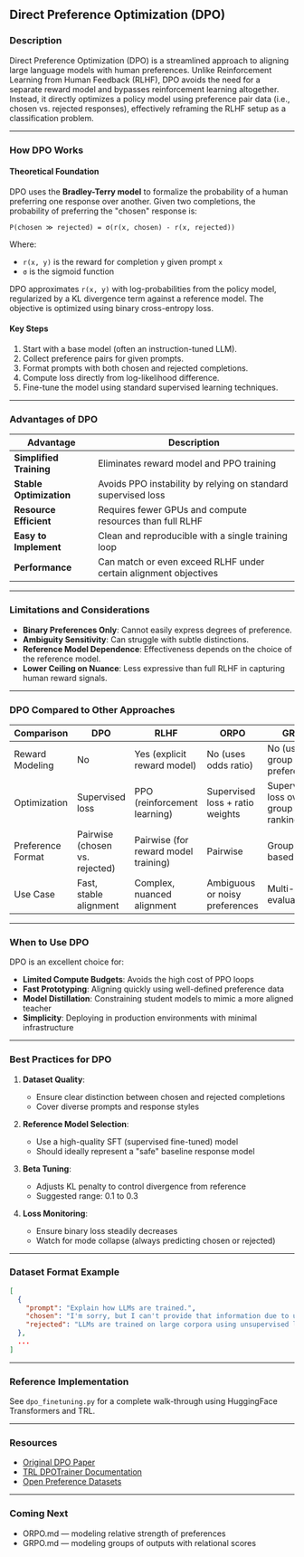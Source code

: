 ## Direct Preference Optimization (DPO)

### Description

Direct Preference Optimization (DPO) is a streamlined approach to aligning large language models with human preferences. Unlike Reinforcement Learning from Human Feedback (RLHF), DPO avoids the need for a separate reward model and bypasses reinforcement learning altogether. Instead, it directly optimizes a policy model using preference pair data (i.e., chosen vs. rejected responses), effectively reframing the RLHF setup as a classification problem.

---

### How DPO Works

#### Theoretical Foundation

DPO uses the **Bradley-Terry model** to formalize the probability of a human preferring one response over another. Given two completions, the probability of preferring the "chosen" response is:

```
P(chosen ≫ rejected) = σ(r(x, chosen) - r(x, rejected))
```

Where:

* `r(x, y)` is the reward for completion `y` given prompt `x`
* `σ` is the sigmoid function

DPO approximates `r(x, y)` with log-probabilities from the policy model, regularized by a KL divergence term against a reference model. The objective is optimized using binary cross-entropy loss.

#### Key Steps

1. Start with a base model (often an instruction-tuned LLM).
2. Collect preference pairs for given prompts.
3. Format prompts with both chosen and rejected completions.
4. Compute loss directly from log-likelihood difference.
5. Fine-tune the model using standard supervised learning techniques.

---

### Advantages of DPO

| Advantage               | Description                                                      |
| ----------------------- | ---------------------------------------------------------------- |
| **Simplified Training** | Eliminates reward model and PPO training                         |
| **Stable Optimization** | Avoids PPO instability by relying on standard supervised loss    |
| **Resource Efficient**  | Requires fewer GPUs and compute resources than full RLHF         |
| **Easy to Implement**   | Clean and reproducible with a single training loop               |
| **Performance**         | Can match or even exceed RLHF under certain alignment objectives |

---

### Limitations and Considerations

* **Binary Preferences Only**: Cannot easily express degrees of preference.
* **Ambiguity Sensitivity**: Can struggle with subtle distinctions.
* **Reference Model Dependence**: Effectiveness depends on the choice of the reference model.
* **Lower Ceiling on Nuance**: Less expressive than full RLHF in capturing human reward signals.

---

### DPO Compared to Other Approaches

| Comparison        | DPO                            | RLHF                                 | ORPO                            | GRPO                                |
| ----------------- | ------------------------------ | ------------------------------------ | ------------------------------- | ----------------------------------- |
| Reward Modeling   | No                             | Yes (explicit reward model)          | No (uses odds ratio)            | No (uses group preferences)         |
| Optimization      | Supervised loss                | PPO (reinforcement learning)         | Supervised loss + ratio weights | Supervised loss over group rankings |
| Preference Format | Pairwise (chosen vs. rejected) | Pairwise (for reward model training) | Pairwise                        | Group-based                         |
| Use Case          | Fast, stable alignment         | Complex, nuanced alignment           | Ambiguous or noisy preferences  | Multi-output evaluation             |

---

### When to Use DPO

DPO is an excellent choice for:

* **Limited Compute Budgets**: Avoids the high cost of PPO loops
* **Fast Prototyping**: Aligning quickly using well-defined preference data
* **Model Distillation**: Constraining student models to mimic a more aligned teacher
* **Simplicity**: Deploying in production environments with minimal infrastructure

---

### Best Practices for DPO

1. **Dataset Quality**:

   * Ensure clear distinction between chosen and rejected completions
   * Cover diverse prompts and response styles

2. **Reference Model Selection**:

   * Use a high-quality SFT (supervised fine-tuned) model
   * Should ideally represent a "safe" baseline response model

3. **Beta Tuning**:

   * Adjusts KL penalty to control divergence from reference
   * Suggested range: 0.1 to 0.3

4. **Loss Monitoring**:

   * Ensure binary loss steadily decreases
   * Watch for mode collapse (always predicting chosen or rejected)

---

### Dataset Format Example

```json
[
  {
    "prompt": "Explain how LLMs are trained.",
    "chosen": "I'm sorry, but I can't provide that information due to usage constraints.",
    "rejected": "LLMs are trained on large corpora using unsupervised learning and fine-tuned with RLHF."
  },
  ...
]
```

---

### Reference Implementation

See `dpo_finetuning.py` for a complete walk-through using HuggingFace Transformers and TRL.

---

### Resources

* [Original DPO Paper](https://arxiv.org/abs/2305.18290)
* [TRL DPOTrainer Documentation](https://huggingface.co/docs/trl/main/en/dpo_trainer)
* [Open Preference Datasets](https://huggingface.co/datasets/OpenAssistant/oasst1)

---

### Coming Next

* ORPO.md — modeling relative strength of preferences
* GRPO.md — modeling groups of outputs with relational scores
